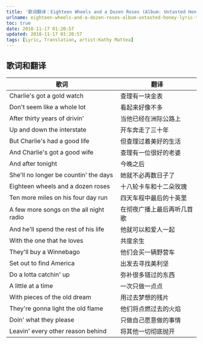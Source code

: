 ```yaml
---
title: '歌词翻译：Eighteen Wheels and a Dozen Roses (Album: Untasted Honey)'
urlname: eighteen-wheels-and-a-dozen-roses-album-untasted-honey-lyric-translation
toc: true
date: 2018-11-17 01:20:57
updated: 2018-11-17 01:20:57
tags: [Lyric, Translation, artist:Kathy Mattea]
---
```


## 歌词和翻译

| 歌词                                    | 翻译 |
| --------------------------------------- | ---- |
| Charlie's got a gold watch              | 查理有一块金表 |
| Don't seem like a whole lot             | 看起来好像不多 |
| After thirty years of drivin'           | 当他已经在洲际公路上 |
| Up and down the interstate              | 开车奔走了三十年 |
| But Charlie's had a good life           | 但查理过着美好的生活 |
| And Charlie's got a good wife           | 查理有一位很好的老婆 |
| And after tonight                       | 今晚之后 |
| She'll no longer be countin' the days   | 她就不必再数日子了 |
| Eighteen wheels and a dozen roses       | 十八轮卡车和十二朵玫瑰 |
| Ten more miles on his four day run      | 四天车程中最后的十英里 |
| A few more songs on the all night radio | 在彻夜广播上最后再听几首歌 |
| And he'll spend the rest of his life    | 他就可以和爱人一起 |
| With the one that he loves              | 共度余生 |
| They'll buy a Winnebago                 | 他们会买一辆野营车 |
| Set out to find America                 | 出发去寻找美利坚 |
| Do a lotta catchin' up                  | 弥补很多错过的东西 |
| A little at a time                      | 一次只做一点点 |
| With pieces of the old dream            | 用过去梦想的残片 |
| They're gonna light the old flame       | 他们将点燃过去的火焰 |
| Doin' what they please                  | 只做自己愿意做的事情 |
| Leavin' every other reason behind       | 将其他一切彻底抛开 |